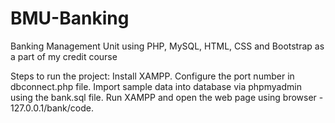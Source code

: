 # BMU-Banking
Banking Management Unit using PHP, MySQL, HTML, CSS and Bootstrap as a part of my credit course

Steps to run the project:
  Install XAMPP.
  Configure the port number in dbconnect.php file.
  Import sample data into database via phpmyadmin using the bank.sql file.
  Run XAMPP and open the web page using browser - 127.0.0.1/bank/code.
